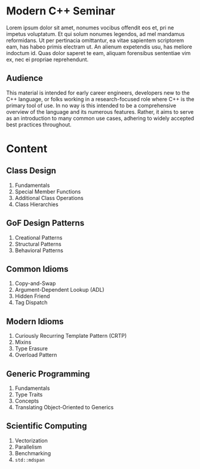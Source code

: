 # Modern C++ Seminar

Lorem ipsum dolor sit amet, nonumes vocibus offendit eos et, pri ne impetus voluptatum. Et qui solum nonumes legendos, ad mel mandamus reformidans. Ut per pertinacia omittantur, ea vitae sapientem scriptorem eam, has habeo primis electram ut. An alienum expetendis usu, has meliore indoctum id. Quas dolor saperet te eam, aliquam forensibus sententiae vim ex, nec ei propriae reprehendunt.

## Audience

This material is intended for early career engineers, developers new to the C++ language, or folks working in a research-focused role where C++ is the primary tool of use. In no way is this intended to be a comprehensive overview of the language and its numerous features. Rather, it aims to serve as an introduction to many common use cases, adhering to widely accepted best practices throughout.

# Content

## Class Design

1. Fundamentals
2. Special Member Functions
3. Additional Class Operations
4. Class Hierarchies

## GoF Design Patterns

1. Creational Patterns
2. Structural Patterns
3. Behavioral Patterns

## Common Idioms

1. Copy-and-Swap
2. Argument-Dependent Lookup (ADL)
3. Hidden Friend
4. Tag Dispatch

## Modern Idioms

1. Curiously Recurring Template Pattern (CRTP)
2. Mixins
3. Type Erasure
4. Overload Pattern

## Generic Programming

1. Fundamentals
2. Type Traits
3. Concepts
4. Translating Object-Oriented to Generics

## Scientific Computing

1. Vectorization
2. Parallelism
3. Benchmarking
4. `std::mdspan`
